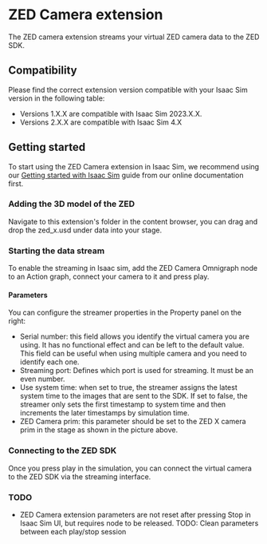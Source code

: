 # ZED Camera extension    

The ZED camera extension streams your virtual ZED camera data to the ZED SDK.

## Compatibility

Please find the correct extension version compatible with your Isaac Sim version in the following table:


- Versions 1.X.X are compatible with Isaac Sim 2023.X.X.
- Versions 2.X.X are compatible with Isaac Sim 4.X

## Getting started


To start using the ZED Camera extension in Isaac Sim, we recommend using our [Getting started with Isaac Sim](https://www.stereolabs.com/docs/isaac-sim/isaac_sim) guide from our online documentation first.

### Adding the 3D model of the ZED

Navigate to this extension's folder in the content browser, you can drag and drop the zed_x.usd under data into your stage.

### Starting the data stream    

To enable the streaming in Isaac sim, add the ZED Camera Omnigraph node to an Action graph, connect your camera to it and press play.

#### Parameters    

You can configure the streamer properties in the Property panel on the right:
- Serial number: this field allows you identify the virtual camera you are using. It has no functional effect and can be left to the default value. This field can be useful when using multiple camera and you need to identify each one.
- Streaming port: Defines which port is used for streaming. It must be an even number.
- Use system time: when set to true, the streamer assigns the latest system time to the images that are sent to the SDK. If set to false, the streamer only sets the first timestamp to system time and then increments the later timestamps by simulation time.
- ZED Camera prim: this parameter should be set to the ZED X camera prim in the stage as shown in the picture above.


### Connecting to the ZED SDK    

Once you press play in the simulation, you can connect the virtual camera to the ZED SDK via the streaming interface.



### TODO

- ZED Camera extension parameters are not reset after pressing Stop in Isaac Sim UI, but requires node to be released. TODO: Clean parameters between each play/stop session